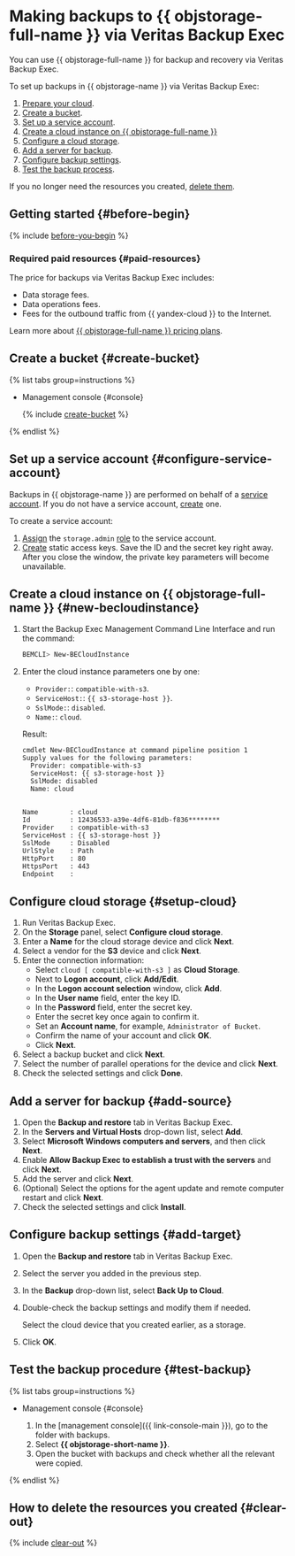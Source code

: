 # Making backups to {{ objstorage-full-name }} via Veritas Backup Exec

You can use {{ objstorage-full-name }} for backup and recovery via Veritas Backup Exec.

To set up backups in {{ objstorage-name }} via Veritas Backup Exec:

1. [Prepare your cloud](#before-begin).
1. [Create a bucket](#create-bucket).
1. [Set up a service account](#configure-service-account).
1. [Create a cloud instance on {{ objstorage-full-name }}](#new-becloudinstance)
1. [Configure a cloud storage](#setup-cloud).
1. [Add a server for backup](#add-source).
1. [Configure backup settings](#add-target).
1. [Test the backup process](#test-backup).

If you no longer need the resources you created, [delete them](#clear-out).

## Getting started {#before-begin}

{% include [before-you-begin](../_tutorials_includes/before-you-begin.md) %}


### Required paid resources {#paid-resources}

The price for backups via Veritas Backup Exec includes:

* Data storage fees.
* Data operations fees.
* Fees for the outbound traffic from {{ yandex-cloud }} to the Internet.

Learn more about [{{ objstorage-full-name }} pricing plans](../../storage/pricing.md#prices).


## Create a bucket {#create-bucket}

{% list tabs group=instructions %}

- Management console {#console}

   {% include [create-bucket](../_tutorials_includes/create-public-bucket.md) %}

{% endlist %}

## Set up a service account {#configure-service-account}

Backups in {{ objstorage-name }} are performed on behalf of a [service account](../../iam/concepts/users/service-accounts.md). If you do not have a service account, [create](../../iam/operations/sa/create.md) one.

To create a service account:

1. [Assign](../../iam/operations/sa/assign-role-for-sa.md) the `storage.admin` [role](../../storage/security/index.md#storage-admin) to the service account.
1. [Create](../../iam/operations/sa/create-access-key.md) static access keys. Save the ID and the secret key right away. After you close the window, the private key parameters will become unavailable.

## Create a cloud instance on {{ objstorage-full-name }} {#new-becloudinstance}

1. Start the Backup Exec Management Command Line Interface and run the command:

   ```bash
   BEMCLI> New-BECloudInstance
   ```

1. Enter the cloud instance parameters one by one:
   * `Provider:`: `compatible-with-s3`.
   * `ServiceHost:`: `{{ s3-storage-host }}`.
   * `SslMode:`: `disabled`.
   * `Name:`: `cloud`.

   Result:

   ```text
   cmdlet New-BECloudInstance at command pipeline position 1
   Supply values for the following parameters:
     Provider: compatible-with-s3
     ServiceHost: {{ s3-storage-host }}
     SslMode: disabled
     Name: cloud


   Name        : cloud
   Id          : 12436533-a39e-4df6-81db-f836********
   Provider    : compatible-with-s3
   ServiceHost : {{ s3-storage-host }}
   SslMode     : Disabled
   UrlStyle    : Path
   HttpPort    : 80
   HttpsPort   : 443
   Endpoint    :
   ```

## Configure cloud storage {#setup-cloud}

1. Run Veritas Backup Exec.
1. On the **Storage** panel, select **Configure cloud storage**.
1. Enter a **Name** for the cloud storage device and click **Next**.
1. Select a vendor for the **S3** device and click **Next**.
1. Enter the connection information:
   * Select `cloud [ compatible-with-s3 ]` as **Cloud Storage**.
   * Next to **Logon account**, click **Add/Edit**.
   * In the **Logon account selection** window, click **Add**.
   * In the **User name** field, enter the key ID.
   * In the **Password** field, enter the secret key.
   * Enter the secret key once again to confirm it.
   * Set an **Account name**, for example, `Administrator of Bucket`.
   * Confirm the name of your account and click **OK**.
   * Click **Next**.
1. Select a backup bucket and click **Next**.
1. Select the number of parallel operations for the device and click **Next**.
1. Check the selected settings and click **Done**.

## Add a server for backup {#add-source}

1. Open the **Backup and restore** tab in Veritas Backup Exec.
1. In the **Servers and Virtual Hosts** drop-down list, select **Add**.
1. Select **Microsoft Windows computers and servers**, and then click **Next**.
1. Enable **Allow Backup Exec to establish a trust with the servers** and click **Next**.
1. Add the server and click **Next**.
1. (Optional) Select the options for the agent update and remote computer restart and click **Next**.
1. Check the selected settings and click **Install**.

## Configure backup settings {#add-target}

1. Open the **Backup and restore** tab in Veritas Backup Exec.
1. Select the server you added in the previous step.
1. In the **Backup** drop-down list, select **Back Up to Cloud**.
1. Double-check the backup settings and modify them if needed.

   Select the cloud device that you created earlier, as a storage.
1. Click **OK**.

## Test the backup procedure {#test-backup}

{% list tabs group=instructions %}

- Management console {#console}

   1. In the [management console]({{ link-console-main }}), go to the folder with backups.
   1. Select **{{ objstorage-short-name }}**.
   1. Open the bucket with backups and check whether all the relevant were copied.

{% endlist %}

## How to delete the resources you created {#clear-out}

{% include [clear-out](../_tutorials_includes/storage-clear-out.md) %}
